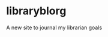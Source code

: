 # libraryblorg
A new site to journal my librarian goals

<!-- vim regex to format marc and rda tables for posts.

:s/\n/ | /g
that matches all new lines and replaces them with pipes


:s/| \(\d\d\d\)/|^M | \1/g 
where there is a pipe and 3 digits, inserts a newline and pipe
: is enter into command mode
s is to start a substitute expression like find and replace
/ is beginning first of 2 sections, begins the find
looks for a pipe (|) a space and a capture group of 3 digits \(\d\d\d\)
/ closes the find and starts next group
|^M | is a pipe, line break, and pipe--separating table elements
\1 is the capture group
/g is the end of the capture group, apply globally to the line

-->


